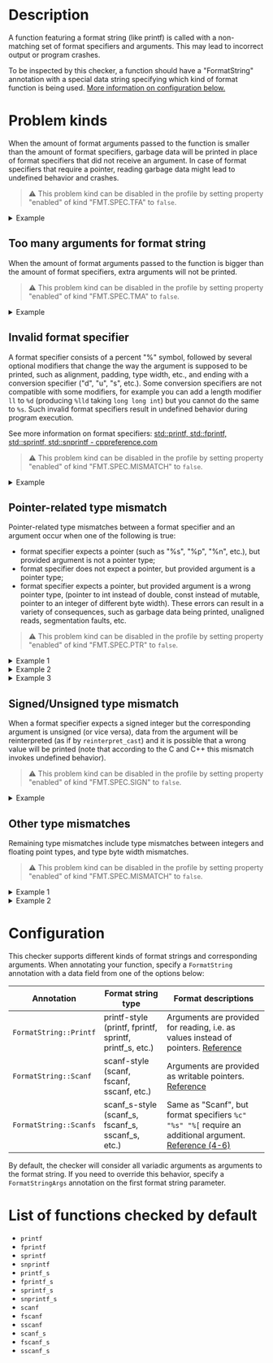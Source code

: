 # Description

A function featuring a format string (like printf) is called with a non-matching set of format specifiers and arguments. This may lead to incorrect output or program crashes.

To be inspected by this checker, a function should have a "FormatString" annotation with a special data string specifying which kind of format function is being used. [More information on configuration below.](FmtSpecMismatchChecker.md)

# Problem kinds

When the amount of format arguments passed to the function is smaller than the amount of format specifiers, garbage data will be printed in place of format specifiers that did not receive an argument. In case of format specifiers that require a pointer, reading garbage data might lead to undefined behavior and crashes.


> ⚠️ This problem kind can be disabled in the profile by setting property "enabled" of kind "FMT.SPEC.TFA" to `false`.



<details>

<summary>Example
</summary>

```cpp
#include <stdio.h>
void foo(FILE* f, const char* firstName, const char* lastName) {
    // Not enough arguments for specifiers in format string.
    // Garbage data will be read from the stack, risking program crashes.
    fprintf(f, "%s %s", firstName, /* lastName */);
}
```

</details>

## Too many arguments for format string

When the amount of format arguments passed to the function is bigger than the amount of format specifiers, extra arguments will not be printed.


> ⚠️ This problem kind can be disabled in the profile by setting property "enabled" of kind "FMT.SPEC.TMA" to `false`.





<details>

<summary>Example
</summary>

```cpp
#include <cstdio>
string employeeName;
int employeeAge;
char employeeFavoriteLetter;
void foo(FILE* f) {
    // Due to a different amount of format specifiers and passed values, important information is not printed.
    std::fprintf(f, "%s, %d", employeeName.c_str(), employeeAge, employeeFavoriteLetter);
}
```

</details>

## Invalid format specifier

A format specifier consists of a percent "%" symbol, followed by several optional modifiers that change the way the argument is supposed to be printed, such as alignment, padding, type width, etc., and ending with a conversion specifier ("d", "u", "s", etc.). Some conversion specifiers are not compatible with some modifiers, for example you can add a length modifier `ll` to `%d` (producing `%lld` taking `long long int`) but you cannot do the same to `%s`. Such invalid format specifiers result in undefined behavior during program execution.

See more information on format specifiers: [std::printf, std::fprintf, std::sprintf, std::snprintf - cppreference.com](https://en.cppreference.com/w/cpp/io/c/fprintf)


> ⚠️ This problem kind can be disabled in the profile by setting property "enabled" of kind "FMT.SPEC.MISMATCH" to `false`.






<details>

<summary>Example
</summary>

```cpp
#include <stdio.h>
void foo(long int value) {
    // The correct length modifier for long int is actually lowercase 'l', meaning this code produces undefined behavior.
    printf("%Ld", value);
}
```

</details>

## Pointer-related type mismatch

Pointer-related type mismatches between a format specifier and an argument occur when one of the following is true:

* format specifier expects a pointer (such as "%s", "%p", "%n", etc.), but provided argument is not a pointer type;
* format specifier does not expect a pointer, but provided argument is a pointer type;
* format specifier expects a pointer, but provided argument is a wrong pointer type, (pointer to int instead of double, const instead of mutable, pointer to an integer of different byte width).
  These errors can result in a variety of consequences, such as garbage data being printed, unaligned reads, segmentation faults, etc.

> ⚠️ This problem kind can be disabled in the profile by setting property "enabled" of kind "FMT.SPEC.PTR" to `false`.






<details>

<summary>Example 1
</summary>

```cpp
#include <stdio.h>
void foo(const char* name, int age) {
    // By mistakenly passing age as the first argument instead of name, programmer caused
    // a memory access at value of age, probably causing a segmentation fault.
    //                         ↓
    printf("Value at %s: %d", age, age);
}
```

</details>



<details>

<summary>Example 2
</summary>

```cpp
#include <stdio.h>
int serialize(char* name char* str, const int* count) {
    // count is const, but %n requires a pointer to mutable int to write to.
    sprintf(str, "%s%n", name, &count);
}
```

</details>



<details>

<summary>Example 3
</summary>

```cpp
#include <stdio.h>
int foo(wchar_t* data) {
    // %s expects a pointer to width of 1, but wchar_t has a width of 4 and needs %ls
    printf("%s", data);
}
```

</details>

## Signed/Unsigned type mismatch

When a format specifier expects a signed integer but the corresponding argument is unsigned (or vice versa), data from the argument will be reinterpreted (as if by `reinterpret_cast`) and it is possible that a wrong value will be printed (note that according to the C and C++ this mismatch invokes undefined behavior).


> ⚠️ This problem kind can be disabled in the profile by setting property "enabled" of kind "FMT.SPEC.SIGN" to `false`.






<details>

<summary>Example
</summary>

```cpp
#include <algorithm>

#include <array>

#include <cstdio>

#include <string>
using namespace std;
int getIndex(const string& text) {
    static array<string, 3> vegetables = {"cucumber", "potato", "squash"};
    auto it = find(vegetables.begin(), vegetables.end(), text);
    if (it == vegetables.end()) return -1;  // Not found
    return it - vegetables.begin();
}
int main() {
    // %u expects an unsigned integer, but if getIndex returns -1, an incorrect value will be printed.
    printf("%u", getIndex("tomato"));
}
```

</details>

## Other type mismatches

Remaining type mismatches include type mismatches between integers and floating point types, and type byte width mismatches.


> ⚠️ This problem kind can be disabled in the profile by setting property "enabled" of kind "FMT.SPEC.MISMATCH" to `false`.






<details>

<summary>Example 1
</summary>

```cpp
int foo(double x) {
    // %u expects an unsigned integer, but x has type double.
    printf("%u", x);
}
```

</details>



<details>

<summary>Example 2
</summary>

```cpp
int foo(uint64_t x) {
    // %u expects an unsigned integer of width 4 bytes, but x is 8 bytes wide.
    printf("%u", x);
}
```

</details>

# Configuration

This checker supports different kinds of format strings and corresponding arguments. When annotating your function, specify a `FormatString` annotation with a data field from one of the options below:

| Annotation             | Format string type                                      | Format descriptions                                                                                                                                |
|------------------------|---------------------------------------------------------|----------------------------------------------------------------------------------------------------------------------------------------------------|
| `FormatString::Printf` | printf-style (printf, fprintf, sprintf, printf_s, etc.) | Arguments are provided for reading, i.e. as values instead of pointers. [Reference](https://en.cppreference.com/w/cpp/io/c/fprintf)                |
| `FormatString::Scanf`  | scanf-style (scanf, fscanf, sscanf, etc.)               | Arguments are provided as writable pointers. [Reference](https://en.cppreference.com/w/cpp/io/c/fscanf)                                            |
| `FormatString::Scanfs` | scanf_s-style (scanf_s, fscanf_s, sscanf_s, etc.)       | Same as "Scanf", but format specifiers `%c" "%s" "%[` require an additional argument. [Reference (4-6)](https://en.cppreference.com/w/c/io/fscanf) |

By default, the checker will consider all variadic arguments as arguments to the format string. If you need to override this behavior, specify a `FormatStringArgs` annotation on the first format string parameter.

# List of functions checked by default

* `printf`
* `fprintf`
* `sprintf`
* `snprintf`
* `printf_s`
* `fprintf_s`
* `sprintf_s`
* `snprintf_s`
* `scanf`
* `fscanf`
* `sscanf`
* `scanf_s`
* `fscanf_s`
* `sscanf_s`
